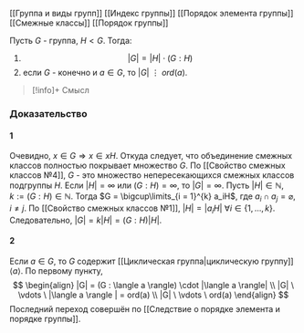 [[Группа и виды групп]]
[[Индекс группы]]
[[Порядок элемента группы]]
[[Смежные классы]]
[[Порядок группы]]

Пусть $G$ - группа, $H < G$. Тогда:
1) $$ |G| = |H| \cdot (G : H)$$
2) если $G$ - конечно и $a \in G$, то $|G| \  \vdots \  ord(a)$. 

>[!info]+ Смысл
### Доказательство
#### 1
Очевидно, $x \in G \Rightarrow x \in xH$. Откуда следует, что объединение смежных классов полностью покрывает множество $G$.
По [[Свойство смежных классов №4]], $G$ - это множество непересекающихся смежных классов подгруппы $H$. 
Если $|H| = \infty$ или $(G : H) = \infty$, то $|G| = \infty$. 
Пусть $|H| \in \mathbb{N}$, $k := (G : H) \in \mathbb{N}$. Тогда $G = \bigcup\limits_{i = 1}^{k} a_iH$, где $a_i \cap a_j = \varnothing$, $i \neq j$. 
По [[Свойство смежных классов №1]], $|H| = |a_iH| \ \forall i \in \{1, \ldots, k\}$. Следовательно, $|G| = k|H| = (G : H) |H|$. 
#### 2
Если $a \in G$, то $G$ содержит [[Циклическая группа|циклическую группу]] $\langle a \rangle$. По первому пункту, 
$$
\begin{align}
|G| = (G : \langle a \rangle) \cdot |\langle a \rangle| \\
|G| \ \vdots \ |\langle a \rangle | = ord(a) \\
|G| \ \vdots \ ord(a) 
\end{align}
$$
Последний переход совершён по [[Следствие о порядке элемента и порядке группы]].




